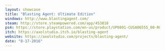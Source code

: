 ```yaml
---
layout: showcase
title: "Blasting Agent꞉ Ultimate Edition"
windows: http://www.blastingagent.com/
steam: http://store.steampowered.com/app/453810
ps4: https://store.playstation.com/en-us/product/UP0891-CUSA06555_00-RGBLASTINGAGENTU
itch: https://axolstudio.itch.io/blasting-agent
website: https://axolstudio.com/projects/blasting-agent/
date: "8-17-2016"
---
```

